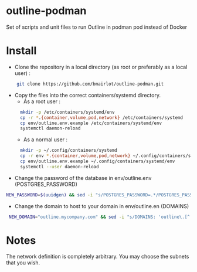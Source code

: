 # outline-podman
Set of scripts and unit files to run Outline in podman pod instead of Docker

# Install

- Clone the repository in a local directory (as root or preferably as a local user) :
```bash
    git clone https://github.com/bmairlot/outline-podman.git
```
- Copy the files into the correct containers/systemd directory.
  - As a root user : 
  ```bash
    mkdir -p /etc/containers/systemd/env
    cp -r *.{container,volume,pod,network} /etc/containers/systemd  
    cp env/outline.env.example /etc/containers/systemd/env
    systemctl daemon-reload
   ```
  - As a normal user :
  ```bash
    mkdir -p ~/.config/containers/systemd
    cp -r env *.{container,volume,pod,network} ~/.config/containers/systemd
    cp env/outline.env.example ~/.config/containers/systemd/env
    systemctl --user daemon-reload
   ```
- Change the password of the database in env/outline.env (POSTGRES_PASSWORD)
```bash
NEW_PASSWORD=$(uuidgen) && sed -i "s/POSTGRES_PASSWORD=.*/POSTGRES_PASSWORD=$NEW_PASSWORD/" env/outline.env
```
- Change the domain to host to your domain in env/outline.en (DOMAINS)
```bash
 NEW_DOMAIN="outline.mycompany.com" && sed -i "s/DOMAINS: 'outline\.[^']*' -> /DOMAINS: '$NEW_DOMAIN -> /" env/outline.env
```


# Notes

The network definition is completely arbitrary. You may choose the subnets that you wish.